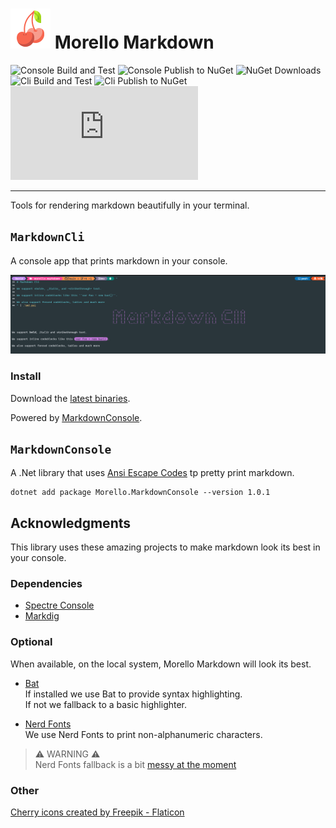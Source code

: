 # ![cherry icon](./images/cherry-64.png) Morello Markdown

![Console Build and Test](https://github.com/David-Rushton/markdown.console/actions/workflows/markdown_console_on_pull_request_to_main.yml/badge.svg?branch=main)
![Console Publish to NuGet](https://github.com/David-Rushton/markdown.console/actions/workflows/markdown_console_on_push_to_main.yml/badge.svg?branch=main)
![NuGet Downloads](https://img.shields.io/nuget/dt/Morello.MarkdownConsole?label=NuGet%20downloads)
![Cli Build and Test](https://github.com/David-Rushton/markdown.console/actions/workflows/markdown_cli_on_pull_request_to_main.yml/badge.svg?branch=main)
![Cli Publish to NuGet](https://github.com/David-Rushton/markdown.console/actions/workflows/markdown_cli_on_push_to_main.yml/badge.svg?branch=main)
![License](https://img.shields.io/github/license/david-rushton/morello.markdown)

---

Tools for rendering markdown beautifully in your terminal.

## `MarkdownCli`

A console app that prints markdown in your console.

![example screen shot](./images/markdown-cli-example.png)

### Install

Download the [latest binaries](https://github.com/David-Rushton/morello.markdown/releases).

Powered by [MarkdownConsole](##`MarkdownConsole`).

## `MarkdownConsole`

A .Net library that uses [Ansi Escape Codes](https://en.wikipedia.org/wiki/ANSI_escape_code) tp pretty print markdown.

```shell
dotnet add package Morello.MarkdownConsole --version 1.0.1
```

## Acknowledgments

This library uses these amazing projects to make markdown look its best in your console.

### Dependencies

- [Spectre Console](https://github.com/spectreconsole/spectre.console)
- [Markdig](https://github.com/xoofx/markdig)
 
### Optional

When available, on the local system, Morello Markdown will look its best.
 
- [Bat](https://github.com/sharkdp/bat)  
  If installed we use Bat to provide syntax highlighting.  
  If not we fallback to a basic highlighter.

- [Nerd Fonts](https://www.nerdfonts.com/)  
  We use Nerd Fonts to print non-alphanumeric characters.   

> ⚠️ WARNING ⚠️  
> Nerd Fonts fallback is a bit [messy at the moment](https://github.com/David-Rushton/morello.markdown/issues/1)

### Other

<a href="https://www.flaticon.com/free-icons/cherry" title="cherry icons">Cherry icons created by Freepik - Flaticon</a>

